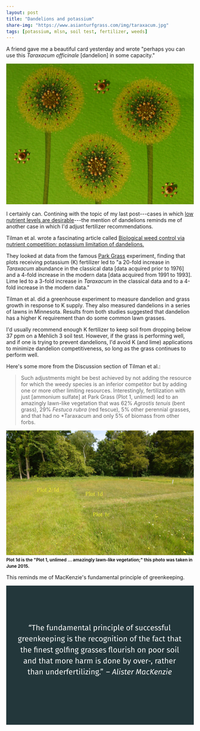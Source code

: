 ```yaml
---
layout: post
title: "Dandelions and potassium"
share-img: "https://www.asianturfgrass.com/img/taraxacum.jpg"
tags: [potassium, mlsn, soil test, fertilizer, weeds]
---
```


A friend gave me a beautiful card yesterday and wrote "perhaps you can use this *Taraxacum officinale* [dandelion] in some capacity."

![taraxacum officinale card](/img/taraxacum.jpg)

I certainly can. Contining with the topic of my last post---cases in which [low nutrient levels are desirable](https://www.asianturfgrass.com/2019-12-21-can-you-see-the-p/)---the mention of dandelions reminds me of another case in which I'd adjust fertilizer recommendations. 

Tilman et al. wrote a fascinating article called [Biological weed control via nutrient competition: potassium limitation of dandelions.](https://doi.org/10.1890/1051-0761(1999)009[0103:BWCVNC]2.0.CO;2)

They looked at data from the famous [Park Grass](http://www.era.rothamsted.ac.uk/Park) experiment, finding that plots receiving potassium (K) fertilizer led to "a 20-fold increase in *Taraxacum* abundance in the classical data [data acquired prior to 1976] and a 4-fold increase in the modern data [data acquired from 1991 to 1993]. Lime led to a 3-fold increase in *Taraxacum* in the classical data and to a 4-fold increase in the modern data."

Tilman et al. did a greenhouse experiment to measure dandelion and grass growth in response to K supply. They also measured dandelions in a series of lawns in Minnesota. Results from both studies suggested that dandelion has a higher K requirement than do some common lawn grasses.

I'd usually recommend enough K fertilizer to keep soil from dropping below 37 ppm on a Mehlich 3 soil test. However, if the grass is performing well, and if one is trying to prevent dandelions, I'd avoid K (and lime) applications to minimize dandelion competitiveness, so long as the grass continues to perform well.

Here's some more from the Discussion section of Tilman et al.:

> Such adjustments might be best achieved by not adding the resource for which the weedy species is an inferior competitor but by adding one or more other limiting resources. Interestingly, fertilization with just [ammonium sulfate] at Park Grass (Plot 1, unlimed) led to an amazingly lawn-like vegetation that was 62% *Agrostis tenuis* (bent grass), 29% *Festuca rubra* (red fescue), 5% other perennial grasses, and that had no *Taraxacum and only 5% of biomass from other forbs.

![park grass plot 1d](/img/park_grass_1d_june2015.jpg)
<small><strong>Plot 1d is the "Plot 1, unlimed ... amazingly lawn-like vegetation;" this photo was taken in June 2015.</strong></small> 

This reminds me of MacKenzie's fundamental principle of greenkeeping.

![mackenzie's fundamental principle of greenkeeping](/img/mackenzie_fundamental_principle.png)
